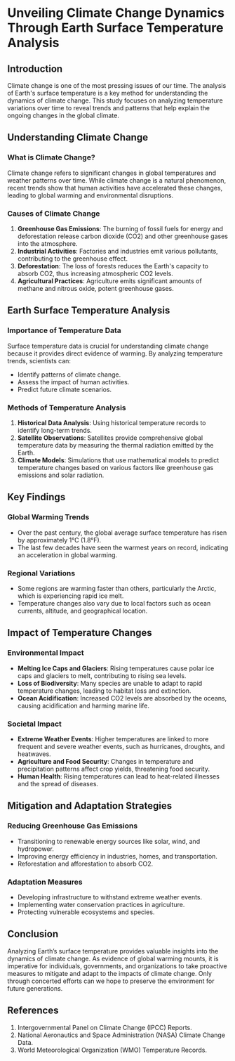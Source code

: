 # Unveiling Climate Change Dynamics Through Earth Surface Temperature Analysis

## Introduction

Climate change is one of the most pressing issues of our time. The analysis of Earth's surface temperature is a key method for understanding the dynamics of climate change. This study focuses on analyzing temperature variations over time to reveal trends and patterns that help explain the ongoing changes in the global climate.

## Understanding Climate Change

### What is Climate Change?

Climate change refers to significant changes in global temperatures and weather patterns over time. While climate change is a natural phenomenon, recent trends show that human activities have accelerated these changes, leading to global warming and environmental disruptions.

### Causes of Climate Change

1. **Greenhouse Gas Emissions**: The burning of fossil fuels for energy and deforestation release carbon dioxide (CO2) and other greenhouse gases into the atmosphere.
2. **Industrial Activities**: Factories and industries emit various pollutants, contributing to the greenhouse effect.
3. **Deforestation**: The loss of forests reduces the Earth's capacity to absorb CO2, thus increasing atmospheric CO2 levels.
4. **Agricultural Practices**: Agriculture emits significant amounts of methane and nitrous oxide, potent greenhouse gases.

## Earth Surface Temperature Analysis

### Importance of Temperature Data

Surface temperature data is crucial for understanding climate change because it provides direct evidence of warming. By analyzing temperature trends, scientists can:

- Identify patterns of climate change.
- Assess the impact of human activities.
- Predict future climate scenarios.

### Methods of Temperature Analysis

1. **Historical Data Analysis**: Using historical temperature records to identify long-term trends.
2. **Satellite Observations**: Satellites provide comprehensive global temperature data by measuring the thermal radiation emitted by the Earth.
3. **Climate Models**: Simulations that use mathematical models to predict temperature changes based on various factors like greenhouse gas emissions and solar radiation.

## Key Findings

### Global Warming Trends

- Over the past century, the global average surface temperature has risen by approximately 1°C (1.8°F).
- The last few decades have seen the warmest years on record, indicating an acceleration in global warming.

### Regional Variations

- Some regions are warming faster than others, particularly the Arctic, which is experiencing rapid ice melt.
- Temperature changes also vary due to local factors such as ocean currents, altitude, and geographical location.

## Impact of Temperature Changes

### Environmental Impact

- **Melting Ice Caps and Glaciers**: Rising temperatures cause polar ice caps and glaciers to melt, contributing to rising sea levels.
- **Loss of Biodiversity**: Many species are unable to adapt to rapid temperature changes, leading to habitat loss and extinction.
- **Ocean Acidification**: Increased CO2 levels are absorbed by the oceans, causing acidification and harming marine life.

### Societal Impact

- **Extreme Weather Events**: Higher temperatures are linked to more frequent and severe weather events, such as hurricanes, droughts, and heatwaves.
- **Agriculture and Food Security**: Changes in temperature and precipitation patterns affect crop yields, threatening food security.
- **Human Health**: Rising temperatures can lead to heat-related illnesses and the spread of diseases.

## Mitigation and Adaptation Strategies

### Reducing Greenhouse Gas Emissions

- Transitioning to renewable energy sources like solar, wind, and hydropower.
- Improving energy efficiency in industries, homes, and transportation.
- Reforestation and afforestation to absorb CO2.

### Adaptation Measures

- Developing infrastructure to withstand extreme weather events.
- Implementing water conservation practices in agriculture.
- Protecting vulnerable ecosystems and species.

## Conclusion

Analyzing Earth’s surface temperature provides valuable insights into the dynamics of climate change. As evidence of global warming mounts, it is imperative for individuals, governments, and organizations to take proactive measures to mitigate and adapt to the impacts of climate change. Only through concerted efforts can we hope to preserve the environment for future generations.

## References

1. Intergovernmental Panel on Climate Change (IPCC) Reports.
2. National Aeronautics and Space Administration (NASA) Climate Change Data.
3. World Meteorological Organization (WMO) Temperature Records.

